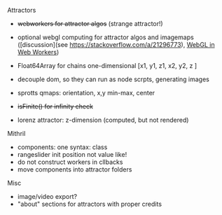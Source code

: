 Attractors

- ~~webworkers for attractor algos~~ (strange attractor!)
- optional webgl computing for attractor algos and imagemaps ([discussion](see https://stackoverflow.com/a/21296773), [WebGL in Web Workers](https://research.mozilla.org/2014/07/22/webgl-in-web-workers-today-and-faster-than-expected/))
- Float64Array for chains one-dimensional [x1, y1, z1, x2, y2, z ]
- decouple dom, so they can run as node scrpts, generating images

- sprotts qmaps: orientation, x,y min-max, center
- ~~isFinite() for infinity check~~

- lorenz attractor: z-dimension (computed, but not rendered)

Mithril

- components: one syntax: class
- rangeslider init position not value like!
- do not construct workers in cllbacks
- move components into attractor folders

Misc

 - image/video export?
 - "about" sections for attractors with proper credits
